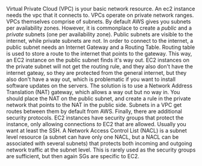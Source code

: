 Virtual Private Cloud (VPC) is your basic network resource. An ec2 instance needs the vpc that it connects to. VPCs operate on private network ranges. VPCs themselves comprise of subnets. By default AWS gives you subnets per availability zones. However, it is commonplace to create a _public_ and a _private_ subnets (one per availability zone). Public subnets are visible to the internet, while private subnets are not.
In order to connect to the internet, a public subnet needs an Internet Gateway and a Routing Table. Routing table is used to store a route to the internet that points to the gateway. This way, an EC2 instance on the public subnet finds it's way out.
EC2 instances on the private subnet will not get the routing rule, and they also don't have the internet gateay, so they are protected from the general internet, but they also don't have a way out, which is problematic if you want to install software updates on the servers. The solution is to use a Network Address Translation (NAT) gateway, which allows a way out but no way in. You should place the NAT on the public subnet, and create a rule in the private network that points to the NAT in the public side. Subnets in a VPC get routes between them by default from AWS.
Finally, there are additional security protocols. EC2 instances have security groups that protect the instance, only allowing connections _to_ EC2 that are allowed. Usually you want at least the SSH. A Network Access Control List (NACL) is a subnet level resource (a subnet can have only one NACL, but a NACL can be associated with several subnets) that protects both incoming and outgoing network traffic at the subnet level. This is rarely used as the security groups are sufficient, but then again SGs are specific to EC2.